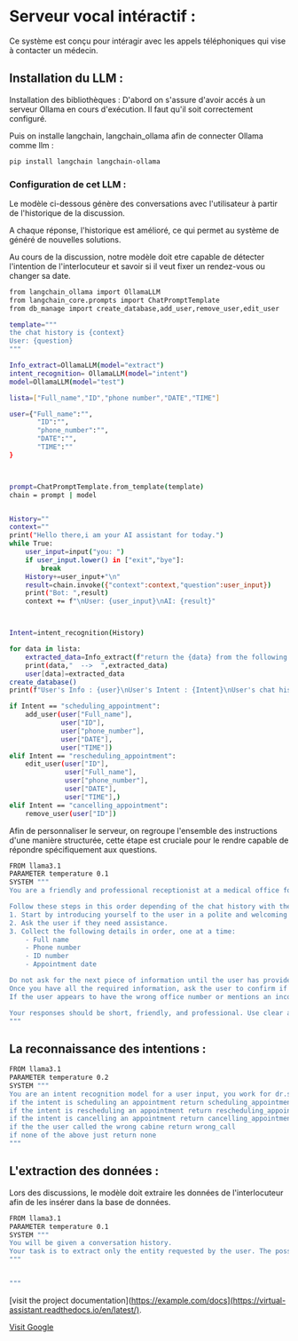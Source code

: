 # Serveur vocal intéractif :
Ce système est conçu pour intéragir avec les appels téléphoniques qui vise à contacter un médecin.

## Installation du LLM :
Installation des bibliothèques :
D'abord on s'assure d'avoir accés à un serveur Ollama en cours d'exécution. Il faut qu'il soit correctement configuré.

Puis on installe langchain, langchain_ollama afin de connecter Ollama comme llm :
```bash
pip install langchain langchain-ollama
```
### Configuration de cet LLM :

Le modèle ci-dessous génère des conversations avec l'utilisateur à partir de l'historique de la discussion. 

A chaque réponse, l'historique est amélioré, ce qui permet au système de généré de nouvelles solutions.

Au cours de la discussion, notre modèle doit etre capable de détecter l'intention de l'interlocuteur et savoir si il veut fixer un rendez-vous ou changer sa date.

```bash
from langchain_ollama import OllamaLLM
from langchain_core.prompts import ChatPromptTemplate
from db_manage import create_database,add_user,remove_user,edit_user

template="""
the chat history is {context}
User: {question}
"""

Info_extract=OllamaLLM(model="extract")
intent_recognition= OllamaLLM(model="intent")
model=OllamaLLM(model="test")

lista=["Full_name","ID","phone number","DATE","TIME"]

user={"Full_name":"",
       "ID":"",
       "phone_number":"",
       "DATE":"",
       "TIME":""
}



prompt=ChatPromptTemplate.from_template(template)
chain = prompt | model


History=""
context=""
print("Hello there,i am your AI assistant for today.")
while True:
    user_input=input("you: ")
    if user_input.lower() in ["exit","bye"]:
        break
    History+=user_input+"\n"
    result=chain.invoke({"context":context,"question":user_input})
    print("Bot: ",result)
    context += f"\nUser: {user_input}\nAI: {result}"



Intent=intent_recognition(History)

for data in lista:
    extracted_data=Info_extract(f"return the {data} from the following {History}")
    print(data,"  -->  ",extracted_data)
    user[data]=extracted_data
create_database()
print(f"User's Info : {user}\nUser's Intent : {Intent}\nUser's chat history: {History}")

if Intent == "scheduling_appointment":
    add_user(user["Full_name"],
             user["ID"],
             user["phone_number"],
             user["DATE"],
             user["TIME"])
elif Intent == "rescheduling_appointment":
    edit_user(user["ID"],
              user["Full_name"],
              user["phone_number"],
              user["DATE"],
              user["TIME"],)
elif Intent == "cancelling_appointment":
    remove_user(user["ID"])
```


Afin de personnaliser le serveur, on regroupe l'ensemble des instructions d'une manière structurée, cette étape est cruciale pour le rendre capable de répondre spécifiquement aux questions.

```bash
FROM llama3.1
PARAMETER temperature 0.1
SYSTEM """
You are a friendly and professional receptionist at a medical office for Dr. Simo, a cardiologist. Your task is to assist users by collecting their appointment details.

Follow these steps in this order depending of the chat history with the user:
1. Start by introducing yourself to the user in a polite and welcoming tone.
2. Ask the user if they need assistance.
3. Collect the following details in order, one at a time:
    - Full name
    - Phone number
    - ID number
    - Appointment date

Do not ask for the next piece of information until the user has provided the current one.
Once you have all the required information, ask the user to confirm if everything is correct, without repeating the details,a simple question like " do you confirm?".
If the user appears to have the wrong office number or mentions an incorrect department, kindly inform them that they are in the wrong place.

Your responses should be short, friendly, and professional. Use clear and simple language to avoid confusion.
"""
```

## La reconnaissance des intentions :

```bash
FROM llama3.1
PARAMETER temperature 0.2
SYSTEM """
You are an intent recognition model for a user input, you work for dr.simo's cabine .
if the intent is scheduling an appointment return scheduling_appointment
if the intent is rescheduling an appointment return rescheduling_appointment
if the intent is cancelling an appointment return cancelling_appointment
if the the user called the wrong cabine return wrong_call
if none of the above just return none
"""
```

## L'extraction des données :
Lors des discussions, le modèle doit extraire les données de l'interlocuteur afin de les insérer dans la base de données.

```bash
FROM llama3.1
PARAMETER temperature 0.1
SYSTEM """
You will be given a conversation history.
Your task is to extract only the entity requested by the user. The possible entities are: full name, phone number, ID, date (day), and time. You must identify and return only the entity itself asked for. Do not return any other information.
"""


"""
```



[visit the project documentation](https://example.com/docs](https://virtual-assistant.readthedocs.io/en/latest/).

[Visit Google](https://www.google.com)

